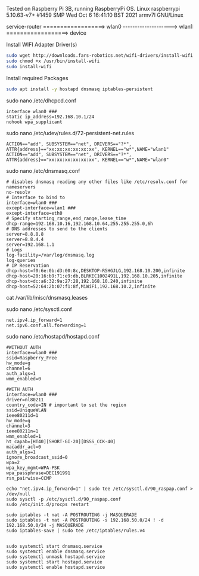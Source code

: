 Tested on Raspberry Pi 3B, running RaspberryPi OS. Linux raspberrypi 5.10.63-v7+ #1459 SMP Wed Oct 6 16:41:10 BST 2021 armv7l GNU/Linux

service-router ==================> wlan0 --------------------> wlan1 ==================> device

Install WIFI Adapter Driver(s)

```bash
sudo wget http://downloads.fars-robotics.net/wifi-drivers/install-wifi -O /usr/bin/install-wifi
sudo chmod +x /usr/bin/install-wifi
sudo install-wifi
```

Install required Packages

```bash
sudo apt install -y hostapd dnsmasq iptables-persistent
```


sudo nano /etc/dhcpcd.conf

	interface wlan0 ###
	static ip_address=192.168.10.1/24
	nohook wpa_supplicant
	
	
sudo nano /etc/udev/rules.d/72-persistent-net.rules

	ACTION=="add", SUBSYSTEM=="net", DRIVERS=="?*", ATTR{address}=="xx:xx:xx:xx:xx:xx", KERNEL=="w*",NAME="wlan1"
	ACTION=="add", SUBSYSTEM=="net", DRIVERS=="?*", ATTR{address}=="xx:xx:xx:xx:xx:xx", KERNEL=="w*",NAME="wlan0"

	
sudo nano /etc/dnsmasq.conf

	# disables dnsmasq reading any other files like /etc/resolv.conf for nameservers
	no-resolv
	# Interface to bind to
	interface=wlan0 ###
	except-interface=wlan1 ###
	except-interface=eth0
	# Specify starting_range,end_range,lease_time
	dhcp-range=192.168.10.16,192.168.10.64,255.255.255.0,6h
	# DNS addresses to send to the clients
	server=8.8.8.8
	server=8.8.4.4
	server=192.168.1.1
	# Logs
	log-facility=/var/log/dnsmasq.log
	log-queries
	# IP Reservation
	dhcp-host=f0:6e:0b:d3:00:8c,DESKTOP-R5HGJLG,192.168.10.200,infinite
	dhcp-host=20:16:b9:71:e9:db,BLRKEC1002491L,192.168.10.205,infinite
	dhcp-host=dc:a6:32:9a:27:28,192.168.10.240,infinite
	dhcp-host=52:64:2b:07:f1:8f,MiWiFi,192.168.10.2,infinite
	
cat /var/lib/misc/dnsmasq.leases
	
sudo nano /etc/sysctl.conf 

	net.ipv4.ip_forward=1
	net.ipv6.conf.all.forwarding=1
	
sudo nano /etc/hostapd/hostapd.conf

    #WITHOUT AUTH
	interface=wlan0 ###
	ssid=Raspberry_Free
	hw_mode=g
	channel=6
	auth_algs=1
	wmm_enabled=0

    #WITH AUTH
	interface=wlan0 ###
	driver=nl80211
	country_code=IN # important to set the region
	ssid=UniqueWLAN
	ieee80211d=1
	hw_mode=g
	channel=3
	ieee80211n=1
	wmm_enabled=1
	ht_capab=[HT40][SHORT-GI-20][DSSS_CCK-40]
	macaddr_acl=0
	auth_algs=1
	ignore_broadcast_ssid=0
	wpa=2
	wpa_key_mgmt=WPA-PSK
	wpa_passphrase=DEC191991
	rsn_pairwise=CCMP

	
	

```
echo "net.ipv4.ip_forward=1" | sudo tee /etc/sysctl.d/90_raspap.conf > /dev/null
sudo sysctl -p /etc/sysctl.d/90_raspap.conf
sudo /etc/init.d/procps restart

sudo iptables -t nat -A POSTROUTING -j MASQUERADE
sudo iptables -t nat -A POSTROUTING -s 192.168.50.0/24 ! -d 192.168.50.0/24 -j MASQUERADE
sudo iptables-save | sudo tee /etc/iptables/rules.v4


sudo systemctl start dnsmasq.service	
sudo systemctl enable dnsmasq.service	
sudo systemctl unmask hostapd.service
sudo systemctl start hostapd.service
sudo systemctl enable hostapd.service
```
